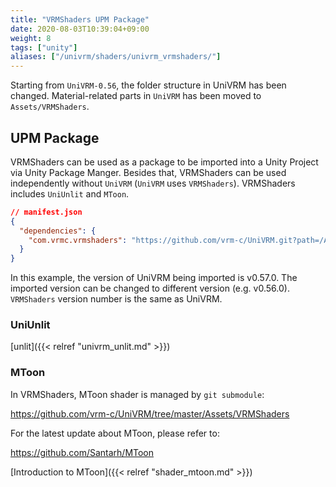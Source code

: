 ```yaml
---
title: "VRMShaders UPM Package"
date: 2020-08-03T10:39:04+09:00
weight: 8
tags: ["unity"]
aliases: ["/univrm/shaders/univrm_vrmshaders/"]
---
```


Starting from `UniVRM-0.56`, the folder structure in UniVRM has been changed.
Material-related parts in `UniVRM` has been moved to `Assets/VRMShaders`.

## UPM Package

VRMShaders can be used as a package to be imported into a Unity Project via Unity Package Manger.
Besides that, VRMShaders can be used independently without `UniVRM` (`UniVRM` uses `VRMShaders`).
VRMShaders includes `UniUnlit` and `MToon`.

```json
// manifest.json 
{
  "dependencies": {
    "com.vrmc.vrmshaders": "https://github.com/vrm-c/UniVRM.git?path=/Assets/VRMShaders#v0.57.0",
  }
}
```

In this example, the version of UniVRM being imported is v0.57.0. 
The imported version can be changed to different version (e.g. v0.56.0).
`VRMShaders` version number is the same as UniVRM.

### UniUnlit

[unlit]({{< relref "univrm_unlit.md" >}})

### MToon

In VRMShaders, MToon shader is managed by `git submodule`:

https://github.com/vrm-c/UniVRM/tree/master/Assets/VRMShaders

For the latest update about MToon, please refer to:

https://github.com/Santarh/MToon

[Introduction to MToon]({{< relref "shader_mtoon.md" >}})
